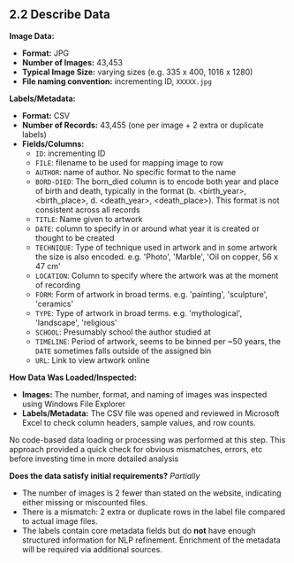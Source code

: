 ## 2.2 Describe Data

**Image Data:**
- **Format:** JPG
- **Number of Images:** 43,453
- **Typical Image Size:** varying sizes (e.g. 335 x 400, 1016 x 1280)
- **File naming convention:** incrementing ID, `XXXXX.jpg`

**Labels/Metadata:**
- **Format:** CSV
- **Number of Records:** 43,455 (one per image + 2 extra or duplicate labels)
- **Fields/Columns:**
  - `ID`: incrementing ID
  - `FILE`: filename to be used for mapping image to row
  - `AUTHOR`: name of author. No specific format to the name
  - `BORD-DIED`: The born_died column is to encode both year and place of birth and death, typically in the format (b. <birth_year>, <birth_place>, d. <death_year>, <death_place>). This format is not consistent across all records
  - `TITLE`: Name given to artwork
  - `DATE`: column to specify in or around what year it is created or thought to be created
  - `TECHNIQUE`: Type of technique used in artwork and in some artwork the size is also encoded. e.g. 'Photo', 'Marble', 'Oil on copper, 56 x 47 cm'
  - `LOCATION`: Column to specify where the artwork was at the moment of recording
  - `FORM`: Form of artwork in broad terms. e.g. 'painting', 'sculpture', 'ceramics'
  - `TYPE`: Type of artwork in broad terms. e.g. 'mythological', 'landscape', 'religious'
  - `SCHOOL`: Presumably school the author studied at
  - `TIMELINE`: Period of artwork, seems to be binned per ~50 years, the `DATE` sometimes falls outside of the assigned bin
  - `URL`: Link to view artwork online


**How Data Was Loaded/Inspected:**
- **Images:** The number, format, and naming of images was inspected using Windows File Explorer
- **Labels/Metadata:** The CSV file was opened and reviewed in Microsoft Excel to check column headers, sample values, and row counts.

No code-based data loading or processing was performed at this step. This approach provided a quick check for obvious mismatches, errors, etc before investing time in more detailed analysis


**Does the data satisfy initial requirements?**
*Partially*
  - The number of images is 2 fewer than stated on the website, indicating either missing or miscounted files.
  - There is a mismatch: 2 extra or duplicate rows in the label file compared to actual image files.
  - The labels contain core metadata fields but do **not** have enough structured information for NLP refinement. Enrichment of the metadata will be required via additional sources.
